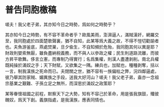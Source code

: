 # 普告同胞檄稿

嗟夫！我父老子弟，其亦知今日之時勢，爲如何之時勢乎？

其亦知今日之時勢，有不容不革命者乎？歐風美雨，澎湃逼人，滿賊漢奸，網羅交至，我同胞處於四面楚歌聲裏，猶不自知，此某等爲大義之故，不得不愷切勸諭者也。夫魚游釜底，燕處焚巣，旦夕偸生，不自知頻於危殆，我同胞其何以異是耶？財政則婪索無厭，雖負盡納税義務，而不與人以參政之權；民生則道路流離，而彼方昇平歌舞。侈言立憲，而專制乃得實行；名爲集權，則漢人盡遭剥削。南北兵權既純操於滿奴之手；天下財賦，又欲集之一隅。練兵也，加賦也，種種剥奪，括以一言，制我漢族之死命而已。夫閉關之世，猶不容有一族偏枯之弊，況四鄰逼處，彼乃舉其防家賊、媚異族之手段，送我大好河山？嗟夫！我父老子弟，盍亦一念祖宗基業之艱難、子孫立足之無所，而深思於滿奴之政策耶？

某等眷懷祖國之前程，默察天下之大勢，知有不容己於革命，用是張我旗鼓，殲彼醜奴，爲天下創。義旗指處，是我漢族，應表同情也。
